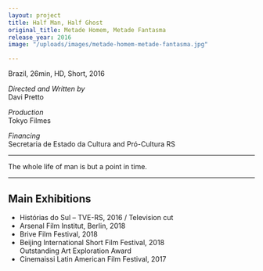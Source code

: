 ```yaml
---
layout: project
title: Half Man, Half Ghost
original_title: Metade Homem, Metade Fantasma
release_year: 2016
image: "/uploads/images/metade-homem-metade-fantasma.jpg"

---
```

Brazil, 26min, HD, Short, 2016

_Directed and Written by_  
Davi Pretto

_Production_  
Tokyo Filmes

_Financing_  
Secretaria de Estado da Cultura and Pró-Cultura RS

***

The whole life of man is but a point in time.

***

## Main Exhibitions

* Histórias do Sul – TVE-RS, 2016 / Television cut
* Arsenal Film Institut, Berlin, 2018
* Brive Film Festival, 2018
* Beijing International Short Film Festival, 2018  
  Outstanding Art Exploration Award
* Cinemaissi Latin American Film Festival, 2017